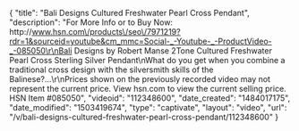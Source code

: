 {
    "title": "Bali Designs Cultured Freshwater Pearl Cross Pendant",
    "description": "For More Info or to Buy Now: http:\/\/www.hsn.com\/products\/seo\/7971219?rdr=1&sourceid=youtube&cm_mmc=Social-_-Youtube-_-ProductVideo-_-085050\r\nBali Designs by Robert Manse 2Tone Cultured Freshwater Pearl Cross Sterling Silver Pendant\nWhat do you get when you combine a traditional cross design with the silversmith skills of the Balinese?...\r\nPrices shown on the previously recorded video may not represent the current price.  View hsn.com to view the current selling price. HSN Item #085050",
    "videoid": "112348600",
    "date_created": "1484017175",
    "date_modified": "1503419674",
    "type": "captivate",
    "layout": "video",
    "url": "\/v\/bali-designs-cultured-freshwater-pearl-cross-pendant\/112348600"
}
